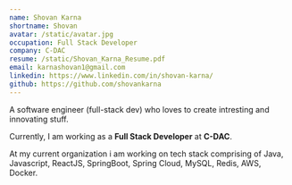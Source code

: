 ```yaml
---
name: Shovan Karna
shortname: Shovan
avatar: /static/avatar.jpg
occupation: Full Stack Developer
company: C-DAC
resume: /static/Shovan_Karna_Resume.pdf
email: karnashovan1@gmail.com
linkedin: https://www.linkedin.com/in/shovan-karna/
github: https://github.com/shovankarna
---
```


A software engineer (full-stack dev) who loves to create intresting and innovating stuff.

Currently, I am working as a **Full Stack Developer** at **C-DAC**.

At my current organization i am working on tech stack comprising of Java, Javascript, ReactJS, SpringBoot, Spring Cloud, MySQL, Redis, AWS, Docker.
